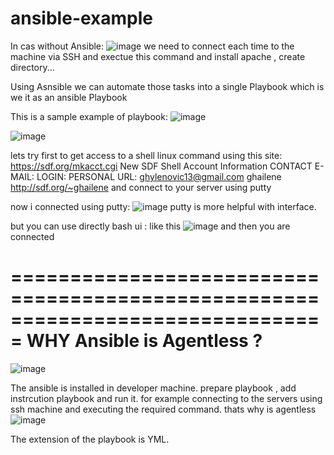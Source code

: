 # ansible-example
In cas without Ansible:
![image](https://github.com/user-attachments/assets/b9370fe3-331e-4673-ba4f-ac8f97806944)
we need to connect each time to the machine via SSH and exectue this command and install apache , create directory...

Using Asnsible we can automate those tasks into a single Playbook which is we it as an ansible Playbook

This is a sample example of playbook:
![image](https://github.com/user-attachments/assets/4d4205f4-711e-4a2c-8c0e-a1a2c1b82ba6)

![image](https://github.com/user-attachments/assets/ca6b9144-26bb-4c4c-abba-a341cb49375b)

lets try first to get access to a shell linux command using this site: https://sdf.org/mkacct.cgi
New SDF Shell Account Information
CONTACT E-MAIL:
LOGIN:
PERSONAL URL: 	ghylenovic13@gmail.com
ghailene
http://sdf.org/~ghailene
and connect to your server using putty

now i connected using putty:
![image](https://github.com/user-attachments/assets/d17049c7-d0b5-42b2-a929-0b77d234bf9c)
putty is more helpful with interface.

but you can use directly bash ui : like this 
![image](https://github.com/user-attachments/assets/d3f7343e-9e14-43b8-9196-c8c1c7b30c4b)
and then you are connected

===============================================================================
WHY Ansible is Agentless ?
===============================================================================
![image](https://github.com/user-attachments/assets/59681d63-b595-4c25-b7c3-b1c14353de3e)

The ansible is installed in developer machine. prepare playbook , add instrcution playbook and run it.
for example connecting to the servers using ssh machine and executing the required command. thats why is agentless
![image](https://github.com/user-attachments/assets/e0da1064-f07d-4047-b856-7e3045b20034)

The extension of the playbook is YML.




